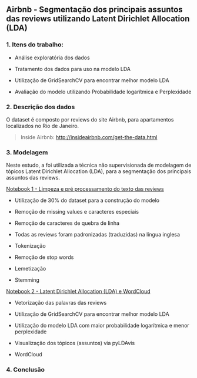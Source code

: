 ## Airbnb - Segmentação dos principais assuntos das reviews utilizando Latent Dirichlet Allocation (LDA)



### 1. Itens do trabalho:

* Análise exploratória dos dados

* Tratamento dos dados para uso na modelo LDA

* Utilização de GridSearchCV para encontrar melhor modelo LDA

* Avaliação do modelo utilizando Probabilidade logarítmica e Perplexidade


### 2. Descrição dos dados

O dataset é composto por reviews do site Airbnb, para apartamentos localizados no Rio de Janeiro.

> Inside Airbnb: http://insideairbnb.com/get-the-data.html

### 3. Modelagem

Neste estudo, a foi utilizada a técnica não supervisionada de modelagem de tópicos Latent Dirichlet Allocation (LDA), para a segmentação dos principais assuntos das reviews.

[Notebook 1 - Limpeza e pré processamento do texto das reviews](https://github.com/rrfsantos/Airbnb-Segmentacao-dos-principais-assuntos-das-reviews/blob/main/1_Airbnb_pre_processamento.ipynb)

* Utilização de 30% do dataset para a construção do modelo

* Remoção de missing values e caracteres especiais

* Remoção de caracteres de quebra de linha

* Todas as reviews foram padronizadas (traduzidas) na língua inglesa

* Tokenização

* Remoção de stop words

* Lemetização

* Stemming

[Notebook 2 - Latent Dirichlet Allocation (LDA) e WordCloud](https://github.com/rrfsantos/Airbnb-Segmentacao-dos-principais-assuntos-das-reviews/blob/main/1_Airbnb_pre_processamento.ipynb)

* Vetorização das palavras das reviews

* Utilização de GridSearchCV para encontrar melhor modelo LDA

* Utilização do modelo LDA com maior probabilidade logarítmica e menor perplexidade

* Visualização dos tópicos (assuntos) via pyLDAvis

* WordCloud
  
### 4. Conclusão



